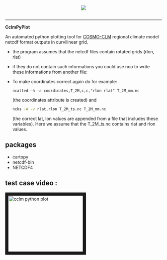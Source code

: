 <div align="center">
  <img src="http://users.met.fu-berlin.de/~BijanFallah/rain_bijan.png"><br><br>
</div>

-----------------

**CclmPyPlot**


An automated python plotting tool for [COSMO-CLM](https://www.clm-community.eu/)  regional climate model netcdf format outputs in curvilinear grid. 
- the program assumes that the netcdf files contain rotated grids (rlon, rlat) 
- if they do not contain such informations you could use nco to write these informations from another file: 
- To make coordinates correct again do for example: 

  ```shell
  ncatted –h -a coordinates,T_2M,c,c,"rlon rlat" T_2M_mm.nc

  ```
  (the coordinates attribute is created) 
  and 
  
  ```bash 
  ncks -A -v rlat,rlon T_2M_ts.nc T_2M_mm.nc 
  ```
  (the correct lat, lon values are appended from a file that includes these variables). Here we assume that the T_2M_ts.nc contains rlat and rlon values.
 ## packages
 
 - cartopy 
 - netcdf-bin
 - NETCDF4
 ## test case video :
 
 
 


<a href="http://www.youtube.com/watch?feature=player_embedded&v=RfOZD68FwXs
" target="_blank"><img src="http://img.youtube.com/vi/RfOZD68FwXs/0.jpg" 
alt="cclm python plot" width="240" height="180" border="10" /></a>
